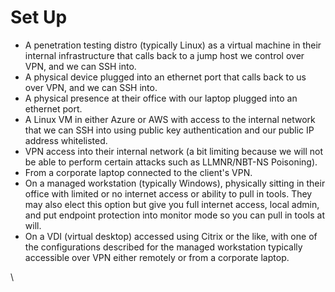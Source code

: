 # Set Up

* A penetration testing distro (typically Linux) as a virtual machine in their internal infrastructure that calls back to a jump host we control over VPN, and we can SSH into.
* A physical device plugged into an ethernet port that calls back to us over VPN, and we can SSH into.
* A physical presence at their office with our laptop plugged into an ethernet port.
* A Linux VM in either Azure or AWS with access to the internal network that we can SSH into using public key authentication and our public IP address whitelisted.
* VPN access into their internal network (a bit limiting because we will not be able to perform certain attacks such as LLMNR/NBT-NS Poisoning).
* From a corporate laptop connected to the client's VPN.
* On a managed workstation (typically Windows), physically sitting in their office with limited or no internet access or ability to pull in tools. They may also elect this option but give you full internet access, local admin, and put endpoint protection into monitor mode so you can pull in tools at will.
* On a VDI (virtual desktop) accessed using Citrix or the like, with one of the configurations described for the managed workstation typically accessible over VPN either remotely or from a corporate laptop.

\
